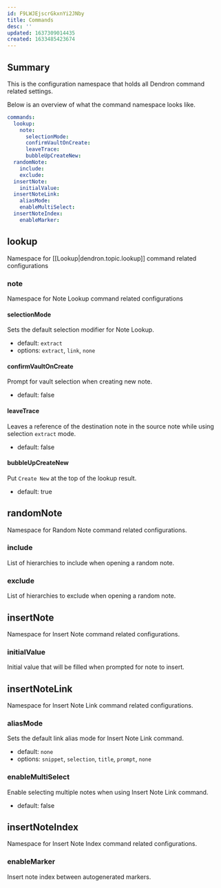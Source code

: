 ```yaml
---
id: F9LWJEjscrGkxnYi2JNby
title: Commands
desc: ''
updated: 1637309014435
created: 1633485423674
---
```


## Summary

This is the configuration namespace that holds all Dendron command related settings.

Below is an overview of what the command namespace looks like.

```yml
commands:
  lookup:
    note:
      selectionMode:
      confirmVaultOnCreate:
      leaveTrace:
      bubbleUpCreateNew:
  randomNote:
    include:
    exclude:
  insertNote:
    initialValue:
  insertNoteLink:
    aliasMode:
    enableMultiSelect:
  insertNoteIndex:
    enableMarker:
```

## lookup
Namespace for [[Lookup|dendron.topic.lookup]] command related configurations

### note
Namespace for Note Lookup command related configurations

#### selectionMode
Sets the default selection modifier for Note Lookup.

- default: `extract`
- options: `extract`, `link`, `none`

#### confirmVaultOnCreate
Prompt for vault selection when creating new note.

- default: false

#### leaveTrace
Leaves a reference of the destination note in the source note while using selection `extract` mode. 

- default: false

#### bubbleUpCreateNew
Put `Create New` at the top of the lookup result.

- default: true 

## randomNote
Namespace for Random Note command related configurations.

### include
List of hierarchies to include when opening a random note.

### exclude
List of hierarchies to exclude when opening a random note.

## insertNote
Namespace for Insert Note command related configurations.

### initialValue
Initial value that will be filled when prompted for note to insert.

## insertNoteLink
Namespace for Insert Note Link command related configurations.

### aliasMode
Sets the default link alias mode for Insert Note Link command.

- default: `none`
- options: `snippet`, `selection`, `title`, `prompt`, `none`

### enableMultiSelect
Enable selecting multiple notes when using Insert Note Link command.

- default: false

## insertNoteIndex
Namespace for Insert Note Index command related configurations.

### enableMarker
Insert note index between autogenerated markers.
